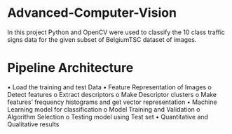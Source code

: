 # Advanced-Computer-Vision
In this project Python and OpenCV were used to classify the 10 class traffic signs data for the given subset of BelgiumTSC dataset of images. 

# Pipeline Architecture
•	Load the training and test Data
•	Feature Representation of Images
   o	Detect features 
   o	Extract descriptors
   o	Make Descriptor clusters 
   o	Make features’ frequency histograms and get vector representation 
•	Machine Learning model for classification
   o	Model Training and Validation
   o	Algorithm Selection
   o	Testing model using Test set
•	Quantitative and Qualitative results 





